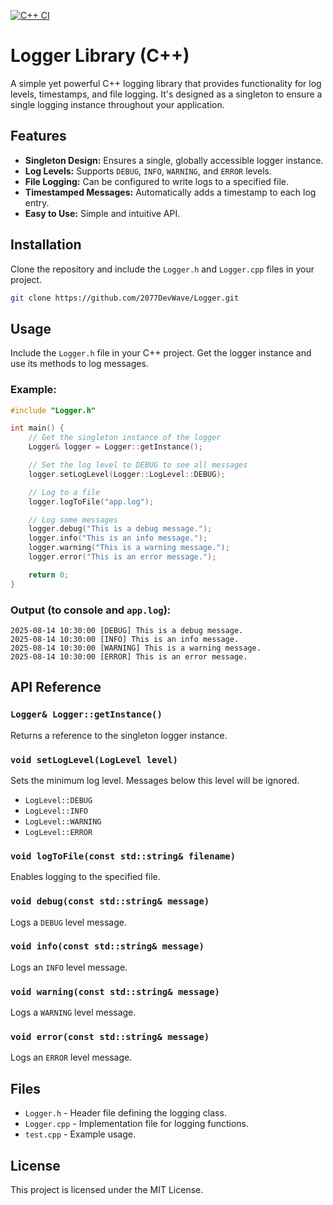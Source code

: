 [![C++ CI](https://github.com/2077DevWave/Logger/actions/workflows/test.yml/badge.svg)](https://github.com/2077DevWave/Logger/actions/workflows/test.yml)

# Logger Library (C++)

A simple yet powerful C++ logging library that provides functionality for log levels, timestamps, and file logging. It's designed as a singleton to ensure a single logging instance throughout your application.

## Features
- **Singleton Design:** Ensures a single, globally accessible logger instance.
- **Log Levels:** Supports `DEBUG`, `INFO`, `WARNING`, and `ERROR` levels.
- **File Logging:** Can be configured to write logs to a specified file.
- **Timestamped Messages:** Automatically adds a timestamp to each log entry.
- **Easy to Use:** Simple and intuitive API.

## Installation
Clone the repository and include the `Logger.h` and `Logger.cpp` files in your project.

```sh
git clone https://github.com/2077DevWave/Logger.git
```

## Usage

Include the `Logger.h` file in your C++ project. Get the logger instance and use its methods to log messages.

### Example:
```cpp
#include "Logger.h"

int main() {
    // Get the singleton instance of the logger
    Logger& logger = Logger::getInstance();

    // Set the log level to DEBUG to see all messages
    logger.setLogLevel(Logger::LogLevel::DEBUG);

    // Log to a file
    logger.logToFile("app.log");

    // Log some messages
    logger.debug("This is a debug message.");
    logger.info("This is an info message.");
    logger.warning("This is a warning message.");
    logger.error("This is an error message.");

    return 0;
}
```

### Output (to console and `app.log`):
```
2025-08-14 10:30:00 [DEBUG] This is a debug message.
2025-08-14 10:30:00 [INFO] This is an info message.
2025-08-14 10:30:00 [WARNING] This is a warning message.
2025-08-14 10:30:00 [ERROR] This is an error message.
```

## API Reference

### `Logger& Logger::getInstance()`
Returns a reference to the singleton logger instance.

### `void setLogLevel(LogLevel level)`
Sets the minimum log level. Messages below this level will be ignored.
- `LogLevel::DEBUG`
- `LogLevel::INFO`
- `LogLevel::WARNING`
- `LogLevel::ERROR`

### `void logToFile(const std::string& filename)`
Enables logging to the specified file.

### `void debug(const std::string& message)`
Logs a `DEBUG` level message.

### `void info(const std::string& message)`
Logs an `INFO` level message.

### `void warning(const std::string& message)`
Logs a `WARNING` level message.

### `void error(const std::string& message)`
Logs an `ERROR` level message.

## Files
- `Logger.h` - Header file defining the logging class.
- `Logger.cpp` - Implementation file for logging functions.
- `test.cpp` - Example usage.

## License
This project is licensed under the MIT License.
